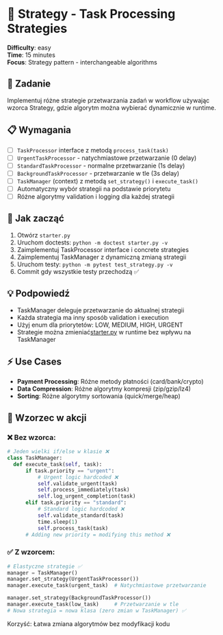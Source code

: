 # 🎯 Strategy - Task Processing Strategies

**Difficulty**: easy \
**Time**: 15 minutes \
**Focus**: Strategy pattern - interchangeable algorithms

## 🎯 Zadanie
Implementuj różne strategie przetwarzania zadań w workflow używając wzorca Strategy, gdzie algorytm można wybierać dynamicznie w runtime.

## 📋 Wymagania
- [ ] `TaskProcessor` interface z metodą `process_task(task)`
- [ ] `UrgentTaskProcessor` - natychmiastowe przetwarzanie (0 delay)
- [ ] `StandardTaskProcessor` - normalne przetwarzanie (1s delay)
- [ ] `BackgroundTaskProcessor` - przetwarzanie w tle (3s delay)
- [ ] `TaskManager` (context) z metodą `set_strategy()` i `execute_task()`
- [ ] Automatyczny wybór strategii na podstawie priorytetu
- [ ] Różne algorytmy validation i logging dla każdej strategii

## 🚀 Jak zacząć
1. Otwórz `starter.py`
2. Uruchom doctests: `python -m doctest starter.py -v`
3. Zaimplementuj TaskProcessor interface i concrete strategies
4. Zaimplementuj TaskManager z dynamiczną zmianą strategii
5. Uruchom testy: `python -m pytest test_strategy.py -v`
6. Commit gdy wszystkie testy przechodzą ✅

## 💡 Podpowiedź
- TaskManager deleguje przetwarzanie do aktualnej strategii
- Każda strategia ma inny sposób validation i execution
- Użyj enum dla priorytetów: LOW, MEDIUM, HIGH, URGENT
- Strategie można zmieniać[starter.py](starter.py) w runtime bez wpływu na TaskManager

## ⚡ Use Cases
- **Payment Processing**: Różne metody płatności (card/bank/crypto)
- **Data Compression**: Różne algorytmy kompresji (zip/gzip/lz4)
- **Sorting**: Różne algorytmy sortowania (quick/merge/heap)

## 🔄 Wzorzec w akcji

### ❌ Bez wzorca:
```python
# Jeden wielki if/else w klasie ❌
class TaskManager:
  def execute_task(self, task):
      if task.priority == "urgent":
          # Urgent logic hardcoded ❌
          self.validate_urgent(task)
          self.process_immediately(task)
          self.log_urgent_completion(task)
      elif task.priority == "standard":
          # Standard logic hardcoded ❌
          self.validate_standard(task)
          time.sleep(1)
          self.process_task(task)
      # Adding new priority = modifying this method ❌
```

### ✅ Z wzorcem:

```python
# Elastyczne strategie ✅
manager = TaskManager()
manager.set_strategy(UrgentTaskProcessor())
manager.execute_task(urgent_task)  # Natychmiastowe przetwarzanie

manager.set_strategy(BackgroundTaskProcessor())
manager.execute_task(low_task)     # Przetwarzanie w tle
# Nowa strategia = nowa klasa (zero zmian w TaskManager) ✅
```

Korzyść: Łatwa zmiana algorytmów bez modyfikacji kodu
